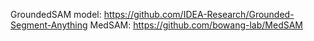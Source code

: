 GroundedSAM model: https://github.com/IDEA-Research/Grounded-Segment-Anything
MedSAM: https://github.com/bowang-lab/MedSAM
